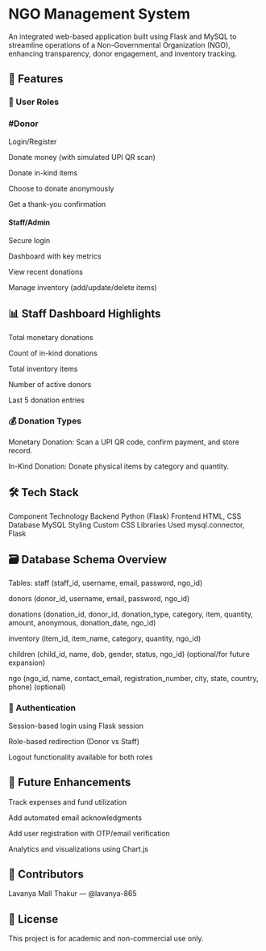 # NGO Management System
An integrated web-based application built using Flask and MySQL to streamline operations of a Non-Governmental Organization (NGO), enhancing transparency, donor engagement, and inventory tracking.

## 🚀 Features

### 👥 User Roles

### #Donor

Login/Register

Donate money (with simulated UPI QR scan)

Donate in-kind items

Choose to donate anonymously

Get a thank-you confirmation

#### Staff/Admin

Secure login

Dashboard with key metrics

View recent donations

Manage inventory (add/update/delete items)

## 📊 Staff Dashboard Highlights
Total monetary donations

Count of in-kind donations

Total inventory items

Number of active donors

Last 5 donation entries

### 💰 Donation Types
Monetary Donation: Scan a UPI QR code, confirm payment, and store record.

In-Kind Donation: Donate physical items by category and quantity.

## 🛠️ Tech Stack
Component	Technology
Backend	Python (Flask)
Frontend	HTML, CSS
Database	MySQL
Styling	Custom CSS
Libraries Used	mysql.connector, Flask

## 🗃️ Database Schema Overview
Tables:
staff (staff_id, username, email, password, ngo_id)

donors (donor_id, username, email, password, ngo_id)

donations (donation_id, donor_id, donation_type, category, item, quantity, amount, anonymous, donation_date, ngo_id)

inventory (item_id, item_name, category, quantity, ngo_id)

children (child_id, name, dob, gender, status, ngo_id) (optional/for future expansion)

ngo (ngo_id, name, contact_email, registration_number, city, state, country, phone) (optional)

### 🔐 Authentication
Session-based login using Flask session

Role-based redirection (Donor vs Staff)

Logout functionality available for both roles


## 📌 Future Enhancements
Track expenses and fund utilization

Add automated email acknowledgments

Add user registration with OTP/email verification

Analytics and visualizations using Chart.js

## 🙌 Contributors
Lavanya Mall Thakur — @lavanya-865

## 📃 License
This project is for academic and non-commercial use only.
